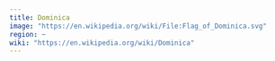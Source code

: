 ```yaml
---
title: Dominica
image: "https://en.wikipedia.org/wiki/File:Flag_of_Dominica.svg"
region: ~
wiki: "https://en.wikipedia.org/wiki/Dominica"
---
```

